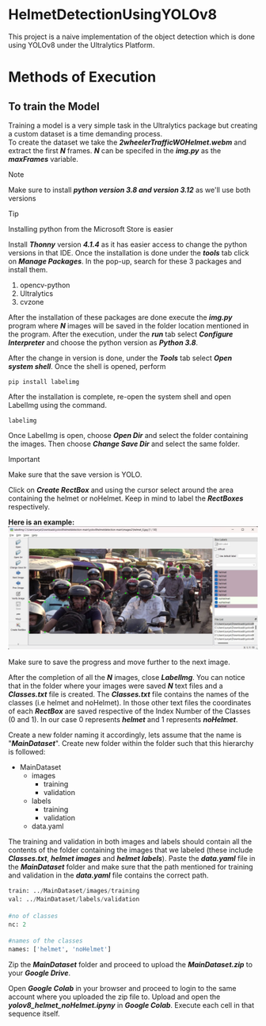 # HelmetDetectionUsingYOLOv8
This project is a naive implementation of the object detection which is done using YOLOv8 under the Ultralytics Platform.

# Methods of Execution
## To train the Model
Training a model is a very simple task in the Ultralytics package but creating a custom dataset is a time demanding process.<br>
To create the dataset we take the ***2wheelerTrafficWOHelmet.webm*** and extract the first **_N_** frames. **_N_** can be specifed in the **_img.py_** as the ***maxFrames*** variable.<br>

>[!NOTE]
>Make sure to install ***python version 3.8 and version 3.12*** as we'll use both versions

>[!TIP]
>Installing python from the Microsoft Store is easier

Install ***Thonny*** version ***4.1.4*** as it has easier access to change the python versions in that IDE. Once the installation is done under the ***tools*** tab click on ***Manage Packages***. In the pop-up, search for these 3 packages and install them.
1. opencv-python
2. Ultralytics
3. cvzone

After the installation of these packages are done execute the **_img.py_** program where **_N_** images will be saved in the folder location mentioned in the program. After the execution, under the ***run*** tab select ***Configure Interpreter*** and choose the python version as ***Python 3.8***.

After the change in version is done, under the ***Tools*** tab select ***Open system shell***. Once the shell is opened, perform
```
pip install labelimg
```
After the installation is complete, re-open the system shell and open LabelImg using the command.
```
labelimg
```
Once LabelImg is open, choose ***Open Dir*** and select the folder containing the images. Then choose ***Change Save Dir*** and select the same folder.
>[!IMPORTANT]
>Make sure that the save version is YOLO.

Click on ***Create RectBox*** and using the cursor select around the area containing the helmet or noHelmet. Keep in mind to label the ***RectBoxes*** respectively.

**Here is an example:**
![LabelImg ScreenShot](/ScreenShot1.jpg)

Make sure to save the progress and move further to the next image.

After the completion of all the ***N*** images, close ***LabelImg***. You can notice that in the folder where your images were saved ***N*** text files and a ***Classes.txt*** file is created. The ***Classes.txt*** file contains the names of the classes (i.e helmet and noHelmet). In those other text files the coordinates of each ***RectBox*** are saved respective of the Index Number of the Classes (0 and 1). In our case 0 represents ***helmet*** and 1 represents ***noHelmet***.

Create a new folder naming it accordingly, lets assume that the name is "***MainDataset***". Create new folder within the folder such that this hierarchy is followed:

- MainDataset
  - images
    - training
    - validation
  - labels
    - training
    - validation
  - data.yaml

The training and validation in both images and labels should contain all the contents of the folder containing the images that we labeled (these include ***Classes.txt***, ***helmet images*** and ***helmet labels***). Paste the ***data.yaml*** file in the ***MainDataset*** folder and make sure that the path mentioned for training and validation in the ***data.yaml*** file contains the correct path.

``` python
train: ../MainDataset/images/training
val: ../MainDataset/labels/validation

#no of classes
nc: 2

#names of the classes
names: ['helmet', 'noHelmet']
```
Zip the ***MainDataset*** folder and proceed to upload the ***MainDataset.zip*** to your ***Google Drive***.

Open ***Google Colab*** in your browser and proceed to login to the same account where you uploaded the zip file to. Upload and open the ***yolov8_helmet_noHelmet.ipyny*** in ***Google Colab***. Execute each cell in that sequence itself.




